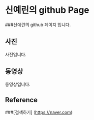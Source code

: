 # 신예린의 github Page

###신예린의 github 페이지 입니다.
<br>

## 사진
 사진입니다.

## 동영상
 동영상입니다.



## Reference
###[검색하기] (https://naver.com)
